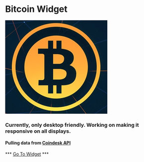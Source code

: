 # Bitcoin Widget

![Widget](assets/images/bitcoin.jpg)

### Currently, only desktop friendly. Working on making it responsive on all displays.

#### Pulling data from [Coindesk API](https://www.coindesk.com/api/)

*** [Go To Widget](https://jintak.github.io/bitcoin-widget/) ***
